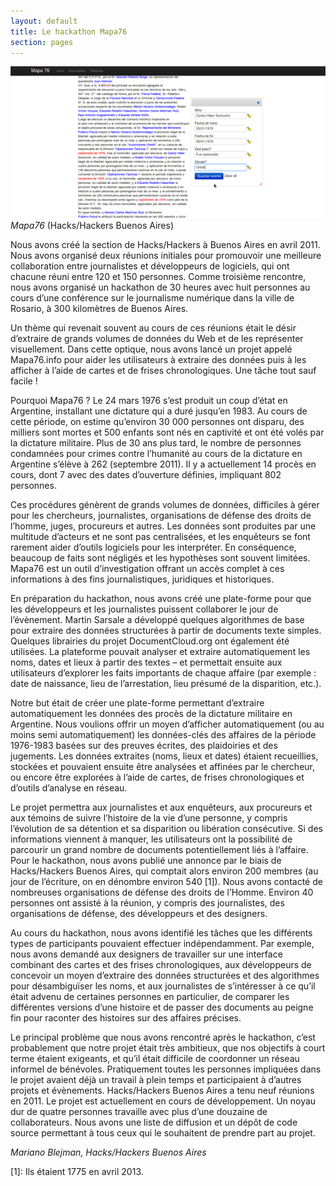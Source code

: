 ```yaml
---
layout: default
title: Le hackathon Mapa76
section: pages
---
```


<div id="FIG0315" class="imageblock">
<div class="content">
<img alt="Mapa76" src="../figs/incoming/03-MM.png"></div>
<div class="title"><em>Mapa76</em> (Hacks/Hackers Buenos Aires)</div>
</div>

Nous avons créé la section de Hacks/Hackers à Buenos Aires en avril 2011. Nous avons organisé deux réunions initiales pour promouvoir une meilleure collaboration entre journalistes et développeurs de logiciels, qui ont chacune réuni entre 120 et 150 personnes. Comme troisième rencontre, nous avons organisé un hackathon de 30 heures avec huit personnes au cours d’une conférence sur le journalisme numérique dans la ville de Rosario, à 300 kilomètres de Buenos Aires.

Un thème qui revenait souvent au cours de ces réunions était le désir d’extraire de grands volumes de données du Web et de les représenter visuellement. Dans cette optique, nous avons lancé un projet appelé Mapa76.info pour aider les utilisateurs à extraire des données puis à les afficher à l’aide de cartes et de frises chronologiques. Une tâche tout sauf facile !

Pourquoi Mapa76 ? Le 24 mars 1976 s’est produit un coup d’état en Argentine, installant une dictature qui a duré jusqu’en 1983. Au cours de cette période, on estime qu’environ 30 000 personnes ont disparu, des milliers sont mortes et 500 enfants sont nés en captivité et ont été volés par la dictature militaire. Plus de 30 ans plus tard, le nombre de personnes condamnées pour crimes contre l’humanité au cours de la dictature en Argentine s’élève à 262 (septembre 2011). Il y a actuellement 14 procès en cours, dont 7 avec des dates d’ouverture définies, impliquant 802 personnes.

Ces procédures génèrent de grands volumes de données, difficiles à gérer pour les chercheurs, journalistes, organisations de défense des droits de l’homme, juges, procureurs et autres. Les données sont produites par une multitude d’acteurs et ne sont pas centralisées, et les enquêteurs se font rarement aider d’outils logiciels pour les interpréter. En conséquence, beaucoup de faits sont négligés et les hypothèses sont souvent limitées. Mapa76 est un outil d’investigation offrant un accès complet à ces informations à des fins journalistiques, juridiques et historiques.

En préparation du hackathon, nous avons créé une plate-forme pour que les développeurs et les journalistes puissent collaborer le jour de l’évènement. Martin Sarsale a développé quelques algorithmes de base pour extraire des données structurées à partir de documents texte simples. Quelques librairies du projet DocumentCloud.org ont également été utilisées. La plateforme pouvait analyser et extraire automatiquement les noms, dates et lieux à partir des textes – et permettait ensuite aux utilisateurs d’explorer les faits importants de chaque affaire (par exemple : date de naissance, lieu de l’arrestation, lieu présumé de la disparition, etc.).

Notre but était de créer une plate-forme permettant d’extraire automatiquement les données des procès de la dictature militaire en Argentine. Nous voulions offrir un moyen d’afficher automatiquement (ou au moins semi automatiquement) les données-clés des affaires de la période 1976-1983 basées sur des preuves écrites, des plaidoiries et des jugements. Les données extraites (noms, lieux et dates) étaient recueillies, stockées et pouvaient ensuite être analysées et affinées par le chercheur, ou encore être explorées à l’aide de cartes, de frises chronologiques et d’outils d’analyse en réseau.

Le projet permettra aux journalistes et aux enquêteurs, aux procureurs et aux témoins de suivre l’histoire de la vie d’une personne, y compris l’évolution de sa détention et sa disparition ou libération consécutive. Si des informations viennent à manquer, les utilisateurs ont la possibilité de parcourir un grand nombre de documents potentiellement liés à l’affaire. Pour le hackathon, nous avons publié une annonce par le biais de Hacks/Hackers Buenos Aires, qui comptait alors environ 200 membres (au jour de l’écriture, on en dénombre environ 540 [1]). Nous avons contacté de nombreuses organisations de défense des droits de l’Homme. Environ 40 personnes ont assisté à la réunion, y compris des journalistes, des organisations de défense, des développeurs et des designers.

Au cours du hackathon, nous avons identifié les tâches que les différents types de participants pouvaient effectuer indépendamment. Par exemple, nous avons demandé aux designers de travailler sur une interface combinant des cartes et des frises chronologiques, aux développeurs de concevoir un moyen d’extraire des données structurées et des algorithmes pour désambiguïser les noms, et aux journalistes de s’intéresser à ce qu’il était advenu de certaines personnes en particulier, de comparer les différentes versions d’une histoire et de passer des documents au peigne fin pour raconter des histoires sur des affaires précises.

Le principal problème que nous avons rencontré après le hackathon, c’est probablement que notre projet était très ambitieux, que nos objectifs à court terme étaient exigeants, et qu’il était difficile de coordonner un réseau informel de bénévoles. Pratiquement toutes les personnes impliquées dans le projet avaient déjà un travail à plein temps et participaient à d’autres projets et évènements. Hacks/Hackers Buenos Aires a tenu neuf réunions en 2011. Le projet est actuellement en cours de développement. Un noyau dur de quatre personnes travaille avec plus d’une douzaine de collaborateurs. Nous avons une liste de diffusion et un dépôt de code source permettant à tous ceux qui le souhaitent de prendre part au projet.

_Mariano Blejman, Hacks/Hackers Buenos Aires_

[1]: Ils étaient 1775 en avril 2013.